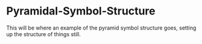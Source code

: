 # Pyramidal-Symbol-Structure
This will be where an example of the pyramid symbol structure goes, setting up the structure of things still.
